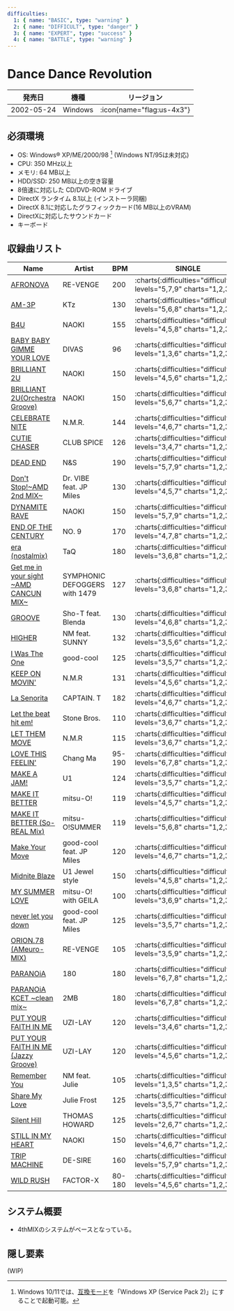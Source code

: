 ```yaml
---
difficulties:
  1: { name: "BASIC", type: "warning" }
  2: { name: "DIFFICULT", type: "danger" }
  3: { name: "EXPERT", type: "success" }
  4: { name: "BATTLE", type: "warning" }
---
```


# Dance Dance Revolution

|発売日|機種|リージョン|
|------|----|---------|
|2002-05-24|Windows| :icon{name="flag:us-4x3"}|

## 必須環境

- OS: Windows® XP/ME/2000/98 [^1] (Windows NT/95は未対応)
- CPU: 350 MHz以上
- メモリ: 64 MB以上
- HDD/SSD: 250 MB以上の空き容量
- 8倍速に対応した CD/DVD-ROM ドライブ
- DirectX ランタイム 8.1以上 (インストーラ同梱)
- DirectX 8.1に対応したグラフィックカード(16 MB以上のVRAM)
- DirectXに対応したサウンドカード
- キーボード

[^1]: Windows 10/11では、[互換モード](https://support.microsoft.com/ja-jp/windows/%E5%8F%A4%E3%81%84%E3%82%A2%E3%83%97%E3%83%AA%E3%82%84%E3%83%97%E3%83%AD%E3%82%B0%E3%83%A9%E3%83%A0%E3%82%92-windows-%E3%81%A8%E4%BA%92%E6%8F%9B%E6%80%A7%E3%81%AE%E3%81%82%E3%82%8B%E3%82%82%E3%81%AE%E3%81%AB%E3%81%99%E3%82%8B-783d6dd7-b439-bdb0-0490-54eea0f45938)を「Windows XP (Service Pack 2)」にすることで起動可能。

## 収録曲リスト

|Name|Artist|BPM|SINGLE|DOUBLE|6-PANELS|BATTLE|
|----|------|---|------|------|--------|------|
|[AFRONOVA](/playstation-jp/3rd/afronova)|RE-VENGE|200| :charts{:difficulties="difficulties" levels="5,7,9" charts="1,2,3"}| :charts{:difficulties="difficulties" levels="5,6,9" charts="1,2,3"}| :charts{:difficulties="difficulties" levels="6,7,8" charts="1,2,3"}| :charts{:difficulties="difficulties" levels="7" charts="4"}|
|[AM-3P](/playstation-jp/2nd/am-3p)|KTz|130| :charts{:difficulties="difficulties" levels="5,6,8" charts="1,2,3"}| :charts{:difficulties="difficulties" levels="3,6,8" charts="1,2,3"}| :charts{:difficulties="difficulties" levels="5,6,7" charts="1,2,3"}| :charts{:difficulties="difficulties" levels="6" charts="4"}|
|[B4U](/playstation-jp/4th/b4u)|NAOKI|155| :charts{:difficulties="difficulties" levels="4,5,8" charts="1,2,3"}| :charts{:difficulties="difficulties" levels="4,5,8" charts="1,2,3"}| :charts{:difficulties="difficulties" levels="4,6,7" charts="1,2,3"}| :charts{:difficulties="difficulties" levels="6" charts="4"}|
|[BABY BABY GIMME YOUR LOVE](/playstation-jp/4th/baby-baby-gimme-your-love)|DIVAS|96| :charts{:difficulties="difficulties" levels="1,3,6" charts="1,2,3"}| :charts{:difficulties="difficulties" levels="1,3,5" charts="1,2,3"}| :charts{:difficulties="difficulties" levels="2,4,6" charts="1,2,3"}| :charts{:difficulties="difficulties" levels="4" charts="4"}|
|[BRILLIANT 2U](/playstation-jp/2nd/brilliant-2u)|NAOKI|150| :charts{:difficulties="difficulties" levels="4,5,6" charts="1,2,3"}| :charts{:difficulties="difficulties" levels="4,5,7" charts="1,2,3"}| :charts{:difficulties="difficulties" levels="4,6,7" charts="1,2,3"}| :charts{:difficulties="difficulties" levels="5" charts="4"}|
|[BRILLIANT 2U(Orchestra Groove)](/playstation-jp/2nd/brilliant-2u-orchestra-groove)|NAOKI|150| :charts{:difficulties="difficulties" levels="5,6,7" charts="1,2,3"}| :charts{:difficulties="difficulties" levels="4,6,7" charts="1,2,3"}| :charts{:difficulties="difficulties" levels="4,5,7" charts="1,2,3"}| :charts{:difficulties="difficulties" levels="7" charts="4"}|
|[CELEBRATE NITE](/playstation-jp/tkd/celebrate-nite)|N.M.R.|144| :charts{:difficulties="difficulties" levels="4,6,7" charts="1,2,3"}| :charts{:difficulties="difficulties" levels="3,6,7" charts="1,2,3"}| :charts{:difficulties="difficulties" levels="4,6,7" charts="1,2,3"}| :charts{:difficulties="difficulties" levels="5" charts="4"}|
|[CUTIE CHASER](/playstation-jp/3rd/cutie-chaser)|CLUB SPICE|126| :charts{:difficulties="difficulties" levels="3,4,7" charts="1,2,3"}| :charts{:difficulties="difficulties" levels="4,6,8" charts="1,2,3"}| :charts{:difficulties="difficulties" levels="3,5,7" charts="1,2,3"}| :charts{:difficulties="difficulties" levels="5" charts="4"}|
|[DEAD END](/playstation-jp/3rd/dead-end)|N&S|190| :charts{:difficulties="difficulties" levels="5,7,9" charts="1,2,3"}| :charts{:difficulties="difficulties" levels="5,7,9" charts="1,2,3"}| :charts{:difficulties="difficulties" levels="6,7,8" charts="1,2,3"}| :charts{:difficulties="difficulties" levels="4" charts="4"}|
|[Don't Stop!\~AMD 2nd MIX\~](/playstation-jp/4th/dont-stop)|Dr. VIBE feat. JP Miles|130| :charts{:difficulties="difficulties" levels="4,5,7" charts="1,2,3"}| :charts{:difficulties="difficulties" levels="3,5,6" charts="1,2,3"}| :charts{:difficulties="difficulties" levels="3,4,6" charts="1,2,3"}| :charts{:difficulties="difficulties" levels="7" charts="4"}|
|[DYNAMITE RAVE](/dreamcast-jp/2nd/dynamite-rave)|NAOKI|150| :charts{:difficulties="difficulties" levels="5,7,9" charts="1,2,3"}| :charts{:difficulties="difficulties" levels="4,7,9" charts="1,2,3"}| :charts{:difficulties="difficulties" levels="5,6,8" charts="1,2,3"}| :charts{:difficulties="difficulties" levels="6" charts="4"}|
|[END OF THE CENTURY](/playstation-jp/3rd/end-of-the-century)|NO. 9|170| :charts{:difficulties="difficulties" levels="4,7,8" charts="1,2,3"}| :charts{:difficulties="difficulties" levels="4,6,8" charts="1,2,3"}| :charts{:difficulties="difficulties" levels="5,6,9" charts="1,2,3"}| :charts{:difficulties="difficulties" levels="4" charts="4"}|
|[era (nostalmix)](/playstation-jp/4th/era)|TaQ|180| :charts{:difficulties="difficulties" levels="3,6,8" charts="1,2,3"}| :charts{:difficulties="difficulties" levels="3,6,8" charts="1,2,3"}| :charts{:difficulties="difficulties" levels="4,6,8" charts="1,2,3"}| :charts{:difficulties="difficulties" levels="7" charts="4"}|
|[Get me in your sight \~AMD CANCUN MIX\~](/playstation-jp/4th/get-me-in-your-sight)|SYMPHONIC DEFOGGERS with 1479|127| :charts{:difficulties="difficulties" levels="3,6,8" charts="1,2,3"}| :charts{:difficulties="difficulties" levels="3,6,7" charts="1,2,3"}| :charts{:difficulties="difficulties" levels="3,4,7" charts="1,2,3"}| :charts{:difficulties="difficulties" levels="3" charts="4"}|
|[GROOVE](/playstation-jp/4th/groove)|Sho-T feat. Blenda|130| :charts{:difficulties="difficulties" levels="4,6,8" charts="1,2,3"}| :charts{:difficulties="difficulties" levels="3,6,8" charts="1,2,3"}| :charts{:difficulties="difficulties" levels="3,6,8" charts="1,2,3"}| :charts{:difficulties="difficulties" levels="6" charts="4"}|
|[HIGHER](/playstation-jp/4th/higher)|NM feat. SUNNY|132| :charts{:difficulties="difficulties" levels="3,5,6" charts="1,2,3"}| :charts{:difficulties="difficulties" levels="3,5,7" charts="1,2,3"}| :charts{:difficulties="difficulties" levels="3,5,7" charts="1,2,3"}| :charts{:difficulties="difficulties" levels="7" charts="4"}|
|[I Was The One](/playstation-jp/5th/i-was-the-one)|good-cool|125| :charts{:difficulties="difficulties" levels="3,5,7" charts="1,2,3"}| :charts{:difficulties="difficulties" levels="3,5,7" charts="1,2,3"}| :charts{:difficulties="difficulties" levels="3,5,6" charts="1,2,3"}||
|[KEEP ON MOVIN'](/playstation-jp/2nd/keep-on-movin)|N.M.R|131| :charts{:difficulties="difficulties" levels="4,5,6" charts="1,2,3"}| :charts{:difficulties="difficulties" levels="4,5,6" charts="1,2,3"}| :charts{:difficulties="difficulties" levels="4,6,7" charts="1,2,3"}| :charts{:difficulties="difficulties" levels="4" charts="4"}|
|[La Senorita](/playstation-jp/3rd/la-senorita)|CAPTAIN. T|182| :charts{:difficulties="difficulties" levels="4,6,7" charts="1,2,3"}| :charts{:difficulties="difficulties" levels="4,6,8" charts="1,2,3"}| :charts{:difficulties="difficulties" levels="4,6,9" charts="1,2,3"}| :charts{:difficulties="difficulties" levels="5" charts="4"}|
|[Let the beat hit em!](/playstation-jp/extra/let-the-beat-hit-em)|Stone Bros.|110| :charts{:difficulties="difficulties" levels="3,6,7" charts="1,2,3"}| :charts{:difficulties="difficulties" levels="3,6,7" charts="1,2,3"}| :charts{:difficulties="difficulties" levels="3,5,7" charts="1,2,3"}| :charts{:difficulties="difficulties" levels="5" charts="4"}|
|[LET THEM MOVE](/playstation-jp/2nd/let-them-move)|N.M.R|115| :charts{:difficulties="difficulties" levels="3,6,7" charts="1,2,3"}| :charts{:difficulties="difficulties" levels="3,6,7" charts="1,2,3"}| :charts{:difficulties="difficulties" levels="3,6,7" charts="1,2,3"}| :charts{:difficulties="difficulties" levels="5" charts="4"}|
|[LOVE THIS FEELIN'](/playstation-jp/2nd/love-this-feelin)|Chang Ma|95-190| :charts{:difficulties="difficulties" levels="6,7,8" charts="1,2,3"}| :charts{:difficulties="difficulties" levels="4,6,8" charts="1,2,3"}| :charts{:difficulties="difficulties" levels="7,8,8" charts="1,2,3"}| :charts{:difficulties="difficulties" levels="6" charts="4"}|
|[MAKE A JAM!](/playstation-jp/1st/make-a-jam)|U1|124| :charts{:difficulties="difficulties" levels="3,5,7" charts="1,2,3"}| :charts{:difficulties="difficulties" levels="3,6,7" charts="1,2,3"}| :charts{:difficulties="difficulties" levels="4,5,8" charts="1,2,3"}| :charts{:difficulties="difficulties" levels="6" charts="4"}|
|[MAKE IT BETTER](/playstation-jp/1st/make-it-better)|mitsu-O!|119| :charts{:difficulties="difficulties" levels="4,5,7" charts="1,2,3"}| :charts{:difficulties="difficulties" levels="5,6,7" charts="1,2,3"}| :charts{:difficulties="difficulties" levels="5,7,7" charts="1,2,3"}| :charts{:difficulties="difficulties" levels="4" charts="4"}|
|[MAKE IT BETTER (So-REAL Mix)](/playstation-jp/2nd/make-it-better-so-real)|mitsu-O!SUMMER|119| :charts{:difficulties="difficulties" levels="5,6,8" charts="1,2,3"}| :charts{:difficulties="difficulties" levels="5,6,8" charts="1,2,3"}| :charts{:difficulties="difficulties" levels="5,7,8" charts="1,2,3"}| :charts{:difficulties="difficulties" levels="8" charts="4"}|
|[Make Your Move](/playstation-jp/4th/make-your-move)|good-cool feat. JP Miles|120| :charts{:difficulties="difficulties" levels="4,6,7" charts="1,2,3"}| :charts{:difficulties="difficulties" levels="3,5,6" charts="1,2,3"}| :charts{:difficulties="difficulties" levels="4,6,9" charts="1,2,3"}| :charts{:difficulties="difficulties" levels="7" charts="4"}|
|[Midnite Blaze](/playstation-jp/4th/midnite-blaze)|U1 Jewel style|150| :charts{:difficulties="difficulties" levels="4,5,8" charts="1,2,3"}| :charts{:difficulties="difficulties" levels="4,5,7" charts="1,2,3"}| :charts{:difficulties="difficulties" levels="4,5,8" charts="1,2,3"}| :charts{:difficulties="difficulties" levels="7" charts="4"}|
|[MY SUMMER LOVE](/playstation-jp/4th/my-summer-love)|mitsu-O! with GEILA|100| :charts{:difficulties="difficulties" levels="3,6,9" charts="1,2,3"}| :charts{:difficulties="difficulties" levels="3,5,7" charts="1,2,3"}| :charts{:difficulties="difficulties" levels="3,5,8" charts="1,2,3"}| :charts{:difficulties="difficulties" levels="4" charts="4"}|
|[never let you down](/playstation-jp/4th/never-let-you-down)|good-cool feat. JP Miles|125| :charts{:difficulties="difficulties" levels="3,5,7" charts="1,2,3"}| :charts{:difficulties="difficulties" levels="3,5,6" charts="1,2,3"}| :charts{:difficulties="difficulties" levels="4,5,7" charts="1,2,3"}| :charts{:difficulties="difficulties" levels="7" charts="4"}|
|[ORION.78 (AMeuro-MIX)](/playstation-jp/4th/orion-78-ameuro)|RE-VENGE|105| :charts{:difficulties="difficulties" levels="3,5,9" charts="1,2,3"}| :charts{:difficulties="difficulties" levels="3,5,8" charts="1,2,3"}| :charts{:difficulties="difficulties" levels="3,5,7" charts="1,2,3"}| :charts{:difficulties="difficulties" levels="7" charts="4"}|
|[PARANOiA](/playstation-jp/1st/paranoia)|180|180| :charts{:difficulties="difficulties" levels="6,7,8" charts="1,2,3"}| :charts{:difficulties="difficulties" levels="6,7,8" charts="1,2,3"}| :charts{:difficulties="difficulties" levels="7,8,9" charts="1,2,3"}| :charts{:difficulties="difficulties" levels="7" charts="4"}|
|[PARANOiA KCET \~clean mix\~](/playstation-jp/1st/paranoia-kcet)|2MB|180| :charts{:difficulties="difficulties" levels="6,7,8" charts="1,2,3"}| :charts{:difficulties="difficulties" levels="6,7,8" charts="1,2,3"}| :charts{:difficulties="difficulties" levels="7,8,9" charts="1,2,3"}| :charts{:difficulties="difficulties" levels="7" charts="4"}|
|[PUT YOUR FAITH IN ME](/playstation-jp/2nd/put-your-faith-in-me)|UZI-LAY|120| :charts{:difficulties="difficulties" levels="3,4,6" charts="1,2,3"}| :charts{:difficulties="difficulties" levels="3,4,6" charts="1,2,3"}| :charts{:difficulties="difficulties" levels="4,5,6" charts="1,2,3"}| :charts{:difficulties="difficulties" levels="5" charts="4"}|
|[PUT YOUR FAITH IN ME (Jazzy Groove)](/playstation-jp/2nd/put-your-faith-in-me-jazzy-groove)|UZI-LAY|120| :charts{:difficulties="difficulties" levels="4,5,6" charts="1,2,3"}| :charts{:difficulties="difficulties" levels="5,6,6" charts="1,2,3"}| :charts{:difficulties="difficulties" levels="5,6,8" charts="1,2,3"}| :charts{:difficulties="difficulties" levels="5" charts="4"}|
|[Remember You](/playstation-jp/extra/remember-you)|NM feat. Julie|105| :charts{:difficulties="difficulties" levels="1,3,5" charts="1,2,3"}| :charts{:difficulties="difficulties" levels="1,3,5" charts="1,2,3"}| :charts{:difficulties="difficulties" levels="1,3,5" charts="1,2,3"}||
|[Share My Love](/playstation-jp/4th/share-my-love)|Julie Frost|125| :charts{:difficulties="difficulties" levels="3,5,7" charts="1,2,3"}| :charts{:difficulties="difficulties" levels="3,4,5" charts="1,2,3"}| :charts{:difficulties="difficulties" levels="3,4,5" charts="1,2,3"}| :charts{:difficulties="difficulties" levels="4" charts="4"}|
|[Silent Hill](/playstation-jp/3rd/silent-hill)|THOMAS HOWARD|125| :charts{:difficulties="difficulties" levels="2,6,7" charts="1,2,3"}| :charts{:difficulties="difficulties" levels="3,6,7" charts="1,2,3"}| :charts{:difficulties="difficulties" levels="4,5,7" charts="1,2,3"}| :charts{:difficulties="difficulties" levels="3" charts="4"}|
|[STILL IN MY HEART](/playstation-jp/5th/still-in-my-heart)|NAOKI|150| :charts{:difficulties="difficulties" levels="4,6,7" charts="1,2,3"}| :charts{:difficulties="difficulties" levels="4,6,7" charts="1,2,3"}| :charts{:difficulties="difficulties" levels="4,5,7" charts="1,2,3"}||
|[TRIP MACHINE](/playstation-jp/1st/trip-machine)|DE-SIRE|160| :charts{:difficulties="difficulties" levels="5,7,9" charts="1,2,3"}| :charts{:difficulties="difficulties" levels="5,7,9" charts="1,2,3"}| :charts{:difficulties="difficulties" levels="7,8,8" charts="1,2,3"}| :charts{:difficulties="difficulties" levels="8" charts="4"}|
|[WILD RUSH](/playstation-jp/extra/wild-rush)|FACTOR-X|80-180| :charts{:difficulties="difficulties" levels="4,5,6" charts="1,2,3"}| :charts{:difficulties="difficulties" levels="4,5,7" charts="1,2,3"}| :charts{:difficulties="difficulties" levels="4,6,8" charts="1,2,3"}| :charts{:difficulties="difficulties" levels="7" charts="4"}|

## システム概要

- 4thMIXのシステムがベースとなっている。

## 隠し要素

(WIP)
